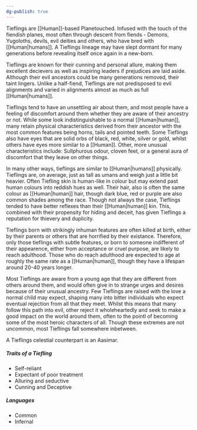 ```yaml
---
dg-publish: true
---
```

Tieflings are [[Human]]-based Planetouched. Infused with the touch of the fiendish planes, most often through descent from fiends - Demons, Yugoloths, devils, evil deities and others, who have bred with [[Human|humans]]. A Tieflings lineage may have slept dormant for many generations before revealing itself once again in a new-born.

Tieflings are known for their cunning and personal allure, making them excellent decievers as well as inspiring leaders if prejudices are laid aside. Although their evil ancestors could be many generations removed, their taint lingers. Unlike a half-fiend, Tieflings are not predisposed to evil alignments and varied in alignments almost as much as full [[Human|humans]]. 

Tieflings tend to have an unsettling air about them, and most people have a feeling of discomfort around them whether they are aware of their ancestry or not. While some look indistinguishable to a normal [[Human|human]], many retain physical characteristics derived from their ancestor with the most common features being horns, tails and pointed teeth. Some Tieflings also have eyes that are solid orbs of black, red, white, silver or gold, whilst others have eyes more similar to a [[Human]]. Other, more unusual characteristics include: Sullphurous odour, cloven feet, or a general aura of discomfort that they leave on other things.

In many other ways, tieflings are similar to [[Human|humans]] physically. Tieflings are, on average, just as tall as umans and weigh just a little bit heavier. Often Tiefling skin is human-like in colour but may extend past human colours into reddish hues as well. Their hair, also is often the same colour as [[Human|human]] hair, though dark blue, red or purple are also common shades among the race. Though not always the case, Tieflings tended to have better reflexes than their [[Human|human]] kin. This, combined with their propensity for hiding and deceit, has given Tieflings a reputation for thievery and duplicity.

Tieflings born with strikingly inhuman features are often killed at birth, either by their parents or others that are horrified by their existance. Therefore, only those tieflings with subtle features, or born to someone indifferent of their appearence, either from acceptance or cruel purpose, are likely to reach adulthood. Those who do reach adulthood are expected to age at roughly the same rate as a [[Human|human]], though they have a lifespan around 20-40 years longer.

Most Tieflings are aware from a young age that they are different from others around them, and would often give in to strange urges and desires because of their unusual ancestry. Few Tieflings are raised with the love a normal child may expect, shaping many into bitter individuals who expect eventual rejection from all that they meet. Whilst this means that many follow this path into evil, other reject it wholeheartedly and seek to make a good impact on the world around them, often to the pointl of becoming some of the most heroic characters of all. Though these extremes are not uncommon, most Tieflings fall somewhere inbetween.

A Tieflings celestial counterpart is an Aasimar. 

##### Traits of a Tiefling
- Self-reliant
- Expectant of poor treatment
- Alluring and seductive
- Cunning and Deceptive

##### Languages
- Common
- Infernal